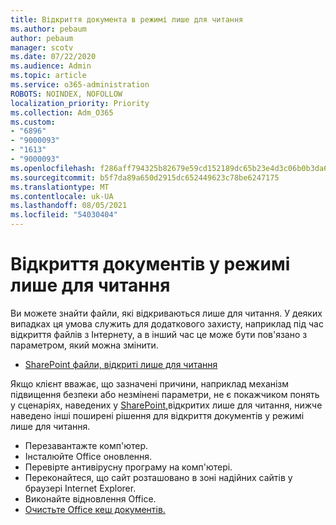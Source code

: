 ```yaml
---
title: Відкриття документа в режимі лише для читання
ms.author: pebaum
author: pebaum
manager: scotv
ms.date: 07/22/2020
ms.audience: Admin
ms.topic: article
ms.service: o365-administration
ROBOTS: NOINDEX, NOFOLLOW
localization_priority: Priority
ms.collection: Adm_O365
ms.custom:
- "6896"
- "9000093"
- "1613"
- "9000093"
ms.openlocfilehash: f286aff794325b82679e59cd152189dc65b23e4d3c06b0b3da65851cd767bbaa
ms.sourcegitcommit: b5f7da89a650d2915dc652449623c78be6247175
ms.translationtype: MT
ms.contentlocale: uk-UA
ms.lasthandoff: 08/05/2021
ms.locfileid: "54030404"
---
```

# <a name="documents-opening-in-read-only"></a>Відкриття документів у режимі лише для читання

Ви можете знайти файли, які відкриваються лише для читання. У деяких випадках ця умова служить для додаткового захисту, наприклад під час відкриття файлів з Інтернету, а в інший час це може бути пов'язано з параметром, який можна змінити.

- [SharePoint файли, відкриті лише для читання](https://docs.microsoft.com/sharepoint/troubleshoot/lists-and-libraries/files-open-as-read-only-and-cannot-check-in-or-out)

Якщо клієнт вважає, що зазначені причини, наприклад механізм підвищення безпеки або незмінені параметри, не є покажчиком понять у сценаріях, наведених у [SharePoint,](https://docs.microsoft.com/sharepoint/troubleshoot/lists-and-libraries/files-open-as-read-only-and-cannot-check-in-or-out)відкритих лише для читання, нижче наведено інші поширені рішення для відкриття документів у режимі лише для читання.

- Перезавантажте комп'ютер.
- Інсталюйте Office оновлення.
- Перевірте антивірусну програму на комп'ютері.
- Переконайтеся, що сайт розташовано в зоні надійних сайтів у браузері Internet Explorer.
- Виконайте відновлення Office.
- [Очистьте Office кеш документів.](https://support.microsoft.com/office/delete-your-office-document-cache-b1d3765e-d71b-4bb8-99ca-acd22c42995d?ui=en-us&rs=en-us&ad=us)

